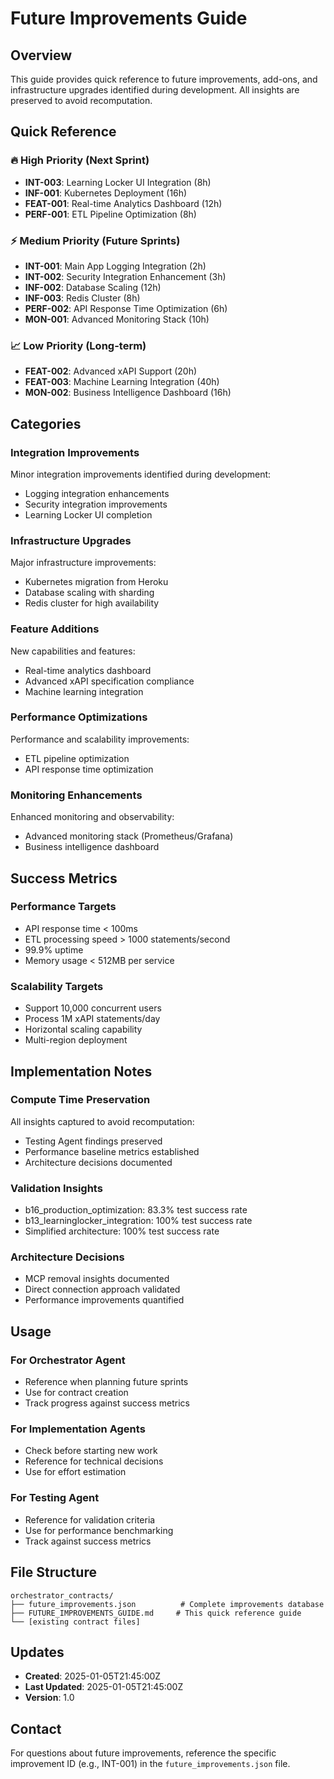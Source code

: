 # Future Improvements Guide

## Overview
This guide provides quick reference to future improvements, add-ons, and infrastructure upgrades identified during development. All insights are preserved to avoid recomputation.

## Quick Reference

### 🔥 High Priority (Next Sprint)
- **INT-003**: Learning Locker UI Integration (8h)
- **INF-001**: Kubernetes Deployment (16h) 
- **FEAT-001**: Real-time Analytics Dashboard (12h)
- **PERF-001**: ETL Pipeline Optimization (8h)

### ⚡ Medium Priority (Future Sprints)
- **INT-001**: Main App Logging Integration (2h)
- **INT-002**: Security Integration Enhancement (3h)
- **INF-002**: Database Scaling (12h)
- **INF-003**: Redis Cluster (8h)
- **PERF-002**: API Response Time Optimization (6h)
- **MON-001**: Advanced Monitoring Stack (10h)

### 📈 Low Priority (Long-term)
- **FEAT-002**: Advanced xAPI Support (20h)
- **FEAT-003**: Machine Learning Integration (40h)
- **MON-002**: Business Intelligence Dashboard (16h)

## Categories

### Integration Improvements
Minor integration improvements identified during development:
- Logging integration enhancements
- Security integration improvements
- Learning Locker UI completion

### Infrastructure Upgrades
Major infrastructure improvements:
- Kubernetes migration from Heroku
- Database scaling with sharding
- Redis cluster for high availability

### Feature Additions
New capabilities and features:
- Real-time analytics dashboard
- Advanced xAPI specification compliance
- Machine learning integration

### Performance Optimizations
Performance and scalability improvements:
- ETL pipeline optimization
- API response time optimization

### Monitoring Enhancements
Enhanced monitoring and observability:
- Advanced monitoring stack (Prometheus/Grafana)
- Business intelligence dashboard

## Success Metrics

### Performance Targets
- API response time < 100ms
- ETL processing speed > 1000 statements/second
- 99.9% uptime
- Memory usage < 512MB per service

### Scalability Targets
- Support 10,000 concurrent users
- Process 1M xAPI statements/day
- Horizontal scaling capability
- Multi-region deployment

## Implementation Notes

### Compute Time Preservation
All insights captured to avoid recomputation:
- Testing Agent findings preserved
- Performance baseline metrics established
- Architecture decisions documented

### Validation Insights
- b16_production_optimization: 83.3% test success rate
- b13_learninglocker_integration: 100% test success rate
- Simplified architecture: 100% test success rate

### Architecture Decisions
- MCP removal insights documented
- Direct connection approach validated
- Performance improvements quantified

## Usage

### For Orchestrator Agent
- Reference when planning future sprints
- Use for contract creation
- Track progress against success metrics

### For Implementation Agents
- Check before starting new work
- Reference for technical decisions
- Use for effort estimation

### For Testing Agent
- Reference for validation criteria
- Use for performance benchmarking
- Track against success metrics

## File Structure
```
orchestrator_contracts/
├── future_improvements.json          # Complete improvements database
├── FUTURE_IMPROVEMENTS_GUIDE.md     # This quick reference guide
└── [existing contract files]
```

## Updates
- **Created**: 2025-01-05T21:45:00Z
- **Last Updated**: 2025-01-05T21:45:00Z
- **Version**: 1.0

## Contact
For questions about future improvements, reference the specific improvement ID (e.g., INT-001) in the `future_improvements.json` file. 